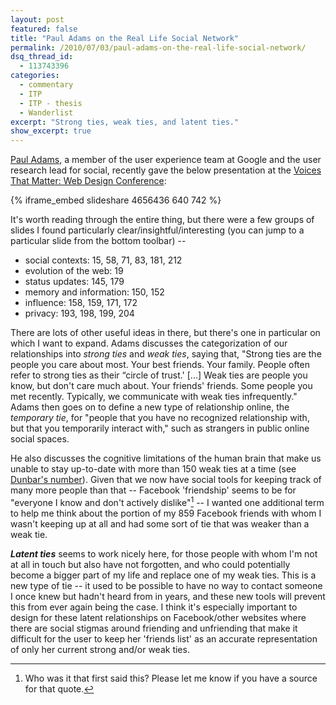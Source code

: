 ```yaml
---
layout: post
featured: false
title: "Paul Adams on the Real Life Social Network"
permalink: /2010/07/03/paul-adams-on-the-real-life-social-network/
dsq_thread_id:
  - 113743396
categories:
  - commentary
  - ITP
  - ITP - thesis
  - Wanderlist
excerpt: "Strong ties, weak ties, and latent ties."
show_excerpt: true
---
```

[Paul Adams][1], a member of the user experience team at Google and the user research lead for social, recently gave the below presentation at the [Voices That Matter: Web Design Conference][2]:

{% iframe_embed slideshare 4656436 640 742 %}

It's worth reading through the entire thing, but there were a few groups of slides I found particularly clear/insightful/interesting (you can jump to a particular slide from the bottom toolbar) --

 *   social contexts: 15, 58, 71, 83, 181, 212
 *   evolution of the web: 19
 *   status updates: 145, 179
 *   memory and information: 150, 152
 *   influence: 158, 159, 171, 172
 *   privacy: 193, 198, 199, 204

<a name="latent_ties"></a>There are lots of other useful ideas in there, but there's one in particular on which I want to expand. Adams discusses the categorization of our relationships into *strong ties* and *weak ties*, saying that, "Strong ties are the people you care about most. Your best friends. Your family. People often refer to strong ties as their “circle of trust.' [...] Weak ties are people you know, but don't care much about. Your friends' friends. Some people you met recently. Typically, we communicate with weak ties infrequently." Adams then goes on to define a new type of relationship online, the *temporary tie*, for "people that you have no recognized relationship with, but that you temporarily interact with," such as strangers in public online social spaces.

He also discusses the cognitive limitations of the human brain that make us unable to stay up-to-date with more than 150 weak ties at a time (see [Dunbar's number][3]). Given that we now have social tools for keeping track of many more people than that -- Facebook 'friendship' seems to be for "everyone I know and don't actively dislike"[^1] -- I wanted one additional term to help me think about the portion of my 859 Facebook friends with whom I wasn't keeping up at all and had some sort of tie that was weaker than a weak tie.

***Latent ties*** seems to work nicely here, for those people with whom I'm not at all in touch but also have not forgotten, and who could potentially become a bigger part of my life and replace one of my weak ties. This is a new type of tie -- it used to be possible to have no way to contact someone I once knew but hadn't heard from in years, and these new tools will prevent this from ever again being the case. I think it's especially important to design for these latent relationships on Facebook/other websites where there are social stigmas around friending and unfriending that make it difficult for the user to keep her 'friends list' as an accurate representation of only her current strong and/or weak ties.

[^1]: Who was it that first said this? Please let me know if you have a source for that quote.

 [1]: http://twitter.com/padday
 [2]: http://www.voicesthatmatter.com/webdesign2010/
 [3]: http://en.wikipedia.org/wiki/Dunbars_number
